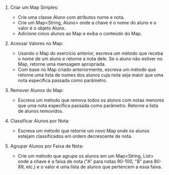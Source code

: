 1) Criar um Map Simples:
   - Crie uma classe Aluno com atributos nome e nota.
   - Crie um Map<String, Aluno> onde a chave é o nome do aluno e o valor
   é o objeto Aluno.
   - Adicione cinco alunos ao Map e exiba o conteúdo do Map.


2) Acessar Valores no Map:
   - Usando o Map do exercício anterior, escreva um método que receba o
   nome de um aluno e retorne a nota dele. Se o aluno não estiver no Map,
   retorne uma mensagem apropriada.
   - Com base no Map criado anteriormente, escreva um método que retorne
   uma lista de nomes dos alunos cuja nota seja maior que uma nota
   específica passada como parâmetro.


3) Remover Alunos do Map:
   - Escreva um método que remova todos os alunos com notas menores que
   uma nota específica passada como parâmetro. Retorne a lista de alunos
   removidos.


4) Classificar Alunos por Nota:
   - Escreva um método que retorne um novo Map onde os alunos estejam
   classificados em ordem decrescente de nota.


5) Agrupar Alunos por Faixa de Nota:
   - Crie um método que agrupe os alunos em um Map<String,
   List<Aluno>> onde a chave é a faixa de nota ("A" para notas 90-100,
   "B" para 80-89, etc.) e o valor é uma lista de alunos que pertencem a
   essa faixa.